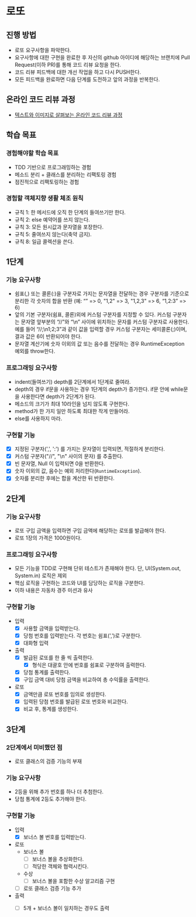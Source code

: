 # 로또
## 진행 방법
* 로또 요구사항을 파악한다.
* 요구사항에 대한 구현을 완료한 후 자신의 github 아이디에 해당하는 브랜치에 Pull Request(이하 PR)를 통해 코드 리뷰 요청을 한다.
* 코드 리뷰 피드백에 대한 개선 작업을 하고 다시 PUSH한다.
* 모든 피드백을 완료하면 다음 단계를 도전하고 앞의 과정을 반복한다.

## 온라인 코드 리뷰 과정
* [텍스트와 이미지로 살펴보는 온라인 코드 리뷰 과정](https://github.com/next-step/nextstep-docs/tree/master/codereview)

## 학습 목표

### 경험해야할 학습 목표

- TDD 기반으로 프로그래밍하는 경험
- 메소드 분리 + 클래스를 분리하는 리팩토링 경험
- 점진적으로 리팩토링하는 경험

### 경험할 객체지향 생활 체조 원칙

- 규칙 1: 한 메서드에 오직 한 단계의 들여쓰기만 한다.
- 규칙 2: else 예약어를 쓰지 않는다.
- 규칙 3: 모든 원시값과 문자열을 포장한다.
- 규칙 5: 줄여쓰지 않는다(축약 금지).
- 규칙 8: 일급 콜렉션을 쓴다.

## 1단계

### 기능 요구사항 

- 쉼표(,) 또는 콜론(:)을 구분자로 가지는 문자열을 전달하는 경우 구분자를 기준으로 분리한 각 숫자의 합을 반환 (예: “” => 0, "1,2" => 3, "1,2,3" => 6, “1,2:3” => 6)
- 앞의 기본 구분자(쉼표, 콜론)외에 커스텀 구분자를 지정할 수 있다. 커스텀 구분자는 문자열 앞부분의 “//”와 “\n” 사이에 위치하는 문자를 커스텀 구분자로 사용한다. 예를 들어 “//;\n1;2;3”과 같이 값을 입력할 경우 커스텀 구분자는 세미콜론(;)이며, 결과 값은 6이 반환되어야 한다.
- 문자열 계산기에 숫자 이외의 값 또는 음수를 전달하는 경우 RuntimeException 예외를 throw한다.

### 프로그래밍 요구사항

- indent(들여쓰기) depth를 2단계에서 1단계로 줄여라.
- depth의 경우 if문을 사용하는 경우 1단계의 depth가 증가한다. if문 안에 while문을 사용한다면 depth가 2단계가 된다.
- 메소드의 크기가 최대 10라인을 넘지 않도록 구현한다.
- method가 한 가지 일만 하도록 최대한 작게 만들어라.
- else를 사용하지 마라.

### 구현할 기능

- [x] 지정된 구분자(',', ':') 를 가지는 문자열이 입력되면, 적절하게 분리한다.
- [x] 커스텀 구분자("//", "\n" 사이의 문자) 를 추출한다.
- [x] 빈 문자열, Null 이 입력되면 0을 반환한다.
- [x] 숫자 이외의 값, 음수는 예외 처리한다(`RuntimeException`).
- [x] 숫자를 분리한 후에는 합을 계산한 뒤 반환한다.

## 2단계

### 기능 요구사항

- 로또 구입 금액을 입력하면 구입 금액에 해당하는 로또를 발급해야 한다.
- 로또 1장의 가격은 1000원이다.

### 프로그래밍 요구사항

- 모든 기능을 TDD로 구현해 단위 테스트가 존재해야 한다. 단, UI(System.out, System.in) 로직은 제외
- 핵심 로직을 구현하는 코드와 UI를 담당하는 로직을 구분한다.
- 이하 내용은 자동차 경주 미션과 유사

### 구현할 기능

- 입력
  - [x] 사용할 금액을 입력받는다.
  - [x] 당첨 번호를 입력받는다. 각 번호는 쉼표(',')로 구분한다.
  - [x] 대화형 입력
- 출력
  - [x] 발급된 로또를 한 줄 씩 출력한다.
    - [x] 형식은 대괄호 안에 번호를 쉼표로 구분하여 출력한다.
  - [x] 당첨 통계를 출력한다.
  - [x] 구입 금액 대비 당첨 금액을 비교하여 총 수익률을 출력한다.
- 로또
  - [x] 금액만큼 로또 번호를 임의로 생성한다.
  - [x] 입력된 당첨 번호를 발급된 로또 번호와 비교한다.
  - [x] 비교 후, 통계를 생성한다.

## 3단계

### 2단계에서 미비했던 점

- 로또 클래스의 검증 기능의 부재

### 기능 요구사항

- 2등을 위해 추가 번호를 하나 더 추첨한다.
- 당첨 통계에 2등도 추가해야 한다.

### 구현할 기능

- 입력
  - [x] 보너스 볼 번호를 입력받는다.
- 로또
  - 보너스 볼 
    - [ ] 보너스 볼을 추상화한다.
    - [ ] 적당한 객체와 협력시킨다.
  - 수상
    - [ ] 보너스 볼을 포함한 수상 알고리즘 구현
  - [ ] 로또 클래스 검증 기능 추가
- 출력
  - [ ] 5개 + 보너스 볼이 일치하는 경우도 출력
  
